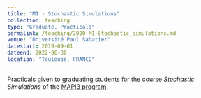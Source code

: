 ```yaml
---
title: "M1 - Stochastic Simulations"
collection: teaching
type: "Graduate, Practicals"
permalink: /teaching/2020-M1-Stochastic_simulations.md
venue: "Université Paul Sabatier"
datestart: 2019-09-01
dateend: 2022-06-30
location: "Toulouse, FRANCE"
---
```


Practicals given to graduating students for the course *Stochastic Simulations* of the [MAPI3 program](https://departement-math.univ-tlse3.fr/master-mathematiques-appliquees-pour-l-ingenierie-l-industrie-et-l-innovation-mapi3-2).
